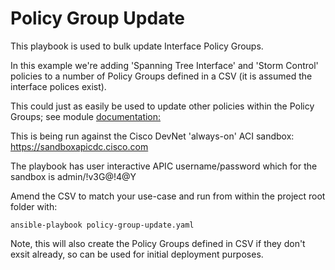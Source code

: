 # Policy Group Update

This playbook is used to bulk update Interface Policy Groups. 

In this example we're adding 'Spanning Tree Interface' and 'Storm Control' policies to a number of Policy Groups defined in a CSV (it is assumed the interface polices exist). 

This could just as easily be used to update other policies within the Policy Groups; see module [documentation:](https://docs.ansible.com/ansible/latest/collections/cisco/aci/aci_interface_policy_leaf_policy_group_module.html#ansible-collections-cisco-aci-aci-interface-policy-leaf-policy-group-module)

This is being run against the Cisco DevNet 'always-on' ACI sandbox: https://sandboxapicdc.cisco.com

The playbook has user interactive APIC username/password which for the sandbox is admin/!v3G@!4@Y

Amend the CSV to match your use-case and run from within the project root folder with:

```ansible-playbook policy-group-update.yaml```

Note, this will also create the Policy Groups defined in CSV if they don't exsit already, so can be used for initial deployment purposes.

